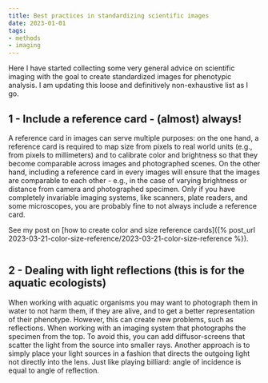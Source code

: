 ```yaml
---
title: Best practices in standardizing scientific images
date: 2023-01-01
tags: 
- methods 
- imaging 
---
```

 
Here I have started collecting some very general advice on scientific imaging with the goal to create standardized images for phenotypic analysis. I am updating this loose and definitively non-exhaustive list as I go. 
 
## 1 - Include a reference card - (almost) always!

A reference card in images can serve multiple purposes: on the one hand, a reference card is required to map size from pixels to real world units (e.g., from pixels to millimeters) and to calibrate color and brightness so that they become comparable across images and photographed scenes. On the other hand, including a reference card in every images will ensure that the images are comparable to each other - e.g., in the case of varying brightness or distance from camera and photographed specimen. Only if you have completely invariable imaging systems, like scanners, plate readers, and some microscopes, you are probably fine to not always include a reference card.

See my post on [how to create color and size reference cards]({% post_url 2023-03-21-color-size-reference/2023-03-21-color-size-reference %}).

<div class="image-thumb" >
<a data-src="snails_reference.jpg" data-lightbox="post" data-title=""><img></a>
</div> 
	

## 2 - Dealing with light reflections (this is for the aquatic ecologists)

When working with aquatic organisms you may want to photograph them in water to not harm them, if they are alive, and to get a better representation of their phenotype. However, this can create new problems, such as reflections. When working with an imaging system that photographs the specimen from the top. To avoid this, you can add diffusor-screens that scatter the light from the source into smaller rays. Another approach is to simply place your light sources in a fashion that directs the outgoing light not directly into the lens. Just like playing billiard: angle of incidence is equal to angle of reflection.

<div class="image-thumb" >
<a data-src="reflection.jpg" data-lightbox="post" data-title=""><img></a>
</div> 
